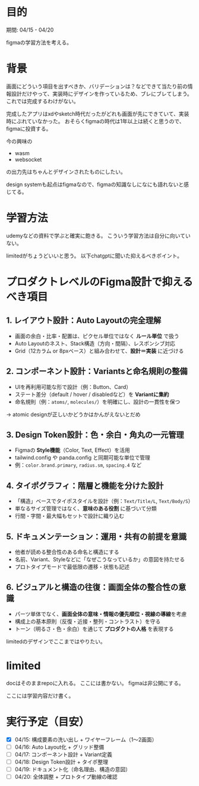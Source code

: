 # 目的

期間: 04/15 - 04/20

figmaの学習方法を考える。

# 背景

画面にどういう項目を出すべきか、バリデーションは？などできて当たり前の情報設計だけやって、実装時にデザインを作っているため、ブレにブレてしまう。
これでは完成するわけがない。

完成したアプリはxdやsketch時代だったがどれも画面が先にできていて、実装時にぶれていなかった。
おそらくfigmaの時代は1年以上は続くと思うので、figmaに投資する。

今の興味の

- wasm
- websocket

の出力先はちゃんとデザインされたものにしたい。

design systemも起点はfigmaなので、figmaの知識なしになにも語れないと感じてる。

# 学習方法

udemyなどの資料で学ぶと確実に飽きる。
こういう学習方法は自分に向いていない。

limitedがちょうどいいと思う。
以下chatgptに聞いた抑えるべきポイント。

# プロダクトレベルのFigma設計で抑えるべき項目

## 1. レイアウト設計：Auto Layoutの完全理解

- 画面の余白・比率・配置は、ピクセル単位ではなく **ルール単位** で扱う
- Auto Layoutのネスト、Stack構造（方向・間隔）、レスポンシブ対応
- Grid（12カラム or 8pxベース）と組み合わせて、**設計＝実装** に近づける

## 2. コンポーネント設計：Variantsと命名規則の整備

- UIを再利用可能な形で設計（例：Button、Card）
- ステート差分（default / hover / disabledなど）を **Variantに集約**
- 命名規則（例：`atoms/`, `molecules/`）を明確にし、設計の一貫性を保つ

-> atomic designが正しいかどうかはかんがえないとだめ

## 3. Design Token設計：色・余白・角丸の一元管理

- Figmaの **Style機能**（Color, Text, Effect）を活用
- tailwind.config や panda.config と同期可能な単位で管理
- 例：`color.brand.primary`, `radius.sm`, `spacing.4` など

## 4. タイポグラフィ：階層と機能を分けた設計

- 「構造」ベースでタイポスタイルを設計（例：`Text/Title/L`, `Text/Body/S`）
- 単なるサイズ管理ではなく、**意味のある役割** に基づいて分類
- 行間・字間・最大幅もセットで設計に織り込む

## 5. ドキュメンテーション：運用・共有の前提を意識

- 他者が読める整合性のある命名と構造にする
- 名前、Variant、Styleなどに「なぜこうなっているか」の意図を持たせる
- プロトタイプモードで最低限の遷移・状態も記述

## 6. ビジュアルと構造の往復：画面全体の整合性の意識

- パーツ単体でなく、**画面全体の意味・情報の優先順位・視線の導線**を考慮
- 構成上の基本原則（反復・近接・整列・コントラスト）を守る
- トーン（明るさ・色・余白）を通じて **プロダクトの人格** を表現する

limitedのデザインでここまではやりたい。

# limited

docはそのままrepoに入れる。
ここには書かない。
figmaは非公開にする。

ここには学習内容だけ書く。

# 実行予定（目安）

- [x] 04/15: 構成要素の洗い出し + ワイヤーフレーム（1〜2画面）
- [ ] 04/16: Auto Layout化 + グリッド整備
- [ ] 04/17: コンポーネント設計 + Variant定義
- [ ] 04/18: Design Token設計 + タイポ整理
- [ ] 04/19: ドキュメント化（命名理由、構造の意図）
- [ ] 04/20: 全体調整 + プロトタイプ動線の確認
